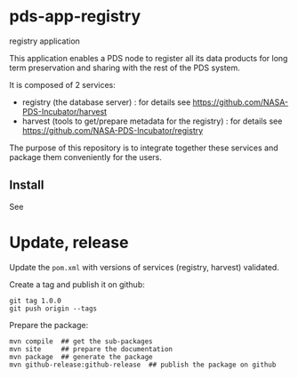 # pds-app-registry

registry application 

This application enables a PDS node to register all its data products for long term preservation and sharing with the rest of the PDS system.

It is composed of 2 services:
 - registry (the database server) : for details see https://github.com/NASA-PDS-Incubator/harvest
 - harvest (tools to get/prepare metadata for the registry) : for details see https://github.com/NASA-PDS-Incubator/registry
 
The purpose of this repository is to integrate together these services and package them conveniently for the users.

## Install

See <pds-engineering doc produced by mvn site>

# Update, release


Update the `pom.xml` with versions of services (registry, harvest) validated.

Create a tag and publish it on github:

    git tag 1.0.0
    git push origin --tags
    
Prepare the package:

    mvn compile  ## get the sub-packages
    mvn site     ## prepare the documentation
    mvn package  ## generate the package
    mvn github-release:github-release  ## publish the package on github
